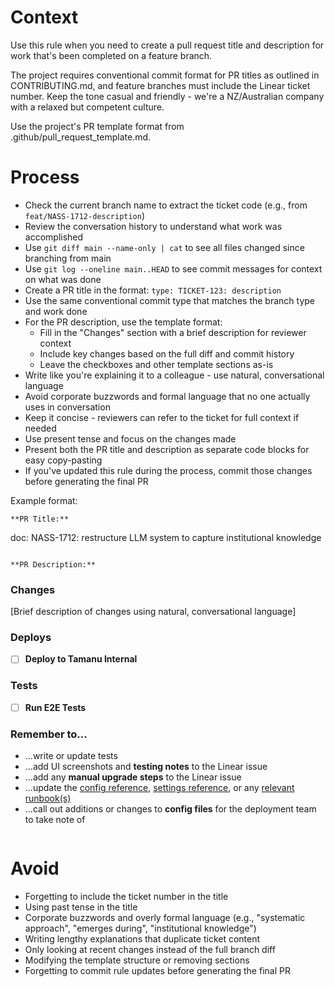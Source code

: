 # Context

Use this rule when you need to create a pull request title and description for work that's been completed on a feature branch.

The project requires conventional commit format for PR titles as outlined in CONTRIBUTING.md, and feature branches must include the Linear ticket number. Keep the tone casual and friendly - we're a NZ/Australian company with a relaxed but competent culture.

Use the project's PR template format from .github/pull_request_template.md.

# Process

- Check the current branch name to extract the ticket code (e.g., from `feat/NASS-1712-description`)
- Review the conversation history to understand what work was accomplished
- Use `git diff main --name-only | cat` to see all files changed since branching from main
- Use `git log --oneline main..HEAD` to see commit messages for context on what was done
- Create a PR title in the format: `type: TICKET-123: description`
- Use the same conventional commit type that matches the branch type and work done
- For the PR description, use the template format:
  - Fill in the "Changes" section with a brief description for reviewer context
  - Include key changes based on the full diff and commit history
  - Leave the checkboxes and other template sections as-is
- Write like you're explaining it to a colleague - use natural, conversational language
- Avoid corporate buzzwords and formal language that no one actually uses in conversation
- Keep it concise - reviewers can refer to the ticket for full context if needed
- Use present tense and focus on the changes made
- Present both the PR title and description as separate code blocks for easy copy-pasting
- If you've updated this rule during the process, commit those changes before generating the final PR

Example format:

```
**PR Title:**
```

doc: NASS-1712: restructure LLM system to capture institutional knowledge

```

**PR Description:**
```

### Changes

[Brief description of changes using natural, conversational language]

### Deploys

- [ ] **Deploy to Tamanu Internal** <!-- #deploy -->

### Tests

- [ ] **Run E2E Tests** <!-- #e2e -->

### Remember to...

- ...write or update tests
- ...add UI screenshots and **testing notes** to the Linear issue
- ...add any **manual upgrade steps** to the Linear issue
- ...update the [config reference](https://beyond-essential.slab.com/posts/reference-config-file-0c70ukly), [settings reference](https://beyond-essential.slab.com/posts/reference-settings-0blw1x2q), or any [relevant runbook(s)](https://beyond-essential.slab.com/topics/runbooks-bs04ml6c)
- ...call out additions or changes to **config files** for the deployment team to take note of

<!-- Thank you! -->

```

```

# Avoid

- Forgetting to include the ticket number in the title
- Using past tense in the title
- Corporate buzzwords and overly formal language (e.g., "systematic approach", "emerges during", "institutional knowledge")
- Writing lengthy explanations that duplicate ticket content
- Only looking at recent changes instead of the full branch diff
- Modifying the template structure or removing sections
- Forgetting to commit rule updates before generating the final PR
